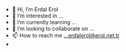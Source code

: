 - 👋 Hi, I’m  Erdal Erol
- 👀 I’m interested in ...
- 🌱 I’m currently learning ...
- 💞️ I’m looking to collaborate on ...  
- 📫 How to reach me ...erdalerol@erol.net.tr
- 

<!---
erdalerol1961/erdalerol1961 is a ✨ special ✨ repository because its `README.md` (this file) appears on your GitHub profile.
You can click the Preview link to take a look at your changes.
--->

